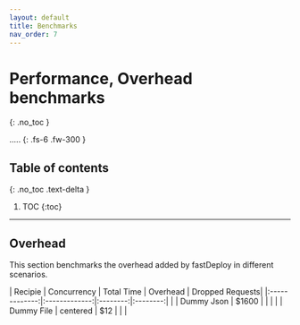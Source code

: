 ```yaml
---
layout: default
title: Benchmarks
nav_order: 7
---
```


# Performance, Overhead benchmarks
{: .no_toc }

..... 
{: .fs-6 .fw-300 }

## Table of contents
{: .no_toc .text-delta }

1. TOC
{:toc}

---


## Overhead

This section benchmarks the overhead added by fastDeploy in different scenarios.

| Recipie       | Concurrency | Total Time | Overhead | Dropped Requests|
|:-------------:|:-------------:|:--------:|:--------:|                 |
| Dummy Json    |   $1600       |          |          |                 |
| Dummy File    | centered      |   $12    |          |                 |